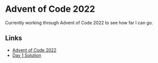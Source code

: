 
# Advent of Code 2022

Currently working through Advent of Code 2022 to see how far I can go.


## Links

 - [Advent of Code 2022](https://adventofcode.com/2022)
 - [Day 1 Solution](https://github.com/scott-hall7/Advent-of-Code-2022/tree/main/Day%201)

